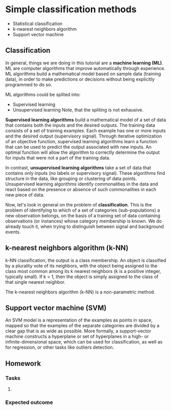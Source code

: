 # Simple classification methods

  * Statistical classification
  * k-nearest neighbors algorithm
  * Support vector machine

## Classification

In general, things we are doing in this tutorial are a **machine learning (ML)**.
ML are computer algorithms that improve automatically through experience. 
ML algorithms build a mathematical model based on sample data (training data), 
in order to make predictions or decisions without being explicitly programmed 
to do so.

ML algorithms could be splited into:
  * Supervised learning
  * Unsupervised learning
Note, that the spliting is not exhausive.

**Supervised learning algorithms** build a mathematical model of a set of data 
that contains both the inputs and the desired outputs. The training data consists 
of a set of training examples. Each example has one or more inputs and the desired 
output (supervisory signal). Through iterative optimization of an objective function, 
supervised learning algorithms learn a function that can be used to predict the 
output associated with new inputs. An optimal function will allow the algorithm 
to correctly determine the output for inputs that were not a part of 
the training data. 

In contrast, **unsupervised learning algorithms** take a set of data that 
contains only inputs (no labels or supervisory signal). These algorithms find 
structure in the data, like grouping or clustering of data points. 
Unsupervised learning algorithms identify commonalities in the data and react 
based on the presence or absence of such commonalities in each new piece of data. 


Now, let's look in general on the problem of **classification**. 
This is the problem of identifying to which of a set of categories (sub-populations)
a new observation belongs, on the basis of a training set of data containing 
observations (or instances) whose category membership is known. 
We do already touch it, when trying to distinguish between signal and background events.

## k-nearest neighbors algorithm (k-NN)

k-NN classification, the output is a class membership. An object is classified 
by a plurality vote of its neighbors, with the object being assigned to 
the class most common among its k nearest neighbors (k is a positive integer, 
typically small). If k = 1, then the object is simply assigned to the class of 
that single nearest neighbor.

The k-nearest neighbors algorithm (k-NN) is a non-parametric method.

## Support vector machine (SVM)

An SVM model is a representation of the examples as points in space, 
mapped so that the examples of the separate categories are divided 
by a clear gap that is as wide as possible. More formally, a support-vector 
machine constructs a hyperplane or set of hyperplanes in a high- or 
infinite-dimensional space, which can be used for classification, as well as 
for regression, or other tasks like outliers detection.

## Homework

### Tasks
  1. 

### Expected outcome
